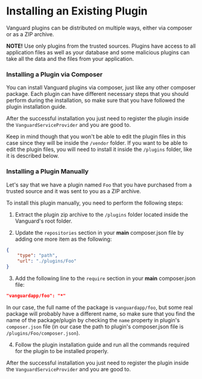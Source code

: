 # Installing an Existing Plugin

Vanguard plugins can be distributed on multiple ways, either via composer or 
as a ZIP archive. 

**NOTE!** Use only plugins from the trusted sources. Plugins have access to 
all application files as well as your database and some malicious plugins can 
take all the data and the files from your application.

### Installing a Plugin via Composer

You can install Vanguard plugins via composer, just like any other composer package. 
Each plugin can have different necessary steps that you should perform during the 
installation, so make sure that you have followed the plugin installation guide.

After the successful installation you just need to register the plugin inside 
the `VanguardServiceProvider` and you are good to. 

Keep in mind though that you won't be able to edit the plugin files in this case 
since they will be inside the `/vendor` folder. If you want to be able to edit the 
plugin files, you will need to install it inside the `/plugins` folder, like it is 
described below.

### Installing a Plugin Manually

Let's say that we have a plugin named `Foo` that you have purchased from a trusted 
source and it was sent to you as a ZIP archive.

To install this plugin manually, you need to perform the following steps:

1) Extract the plugin zip archive to the `/plugins` folder located inside the 
Vanguard's root folder.

2) Update the `repositories` section in your **main** composer.json file by 
adding one more item as the following:

```json
{
    "type": "path",
    "url": "./plugins/Foo"
}
```


3) Add the following line to the `require` section in your **main** composer.json file:

```json
"vanguardapp/foo": "*"
```

In our case, the full name of the package is `vanguardapp/foo`, but some real 
package will probably have a different name, so make sure that you find the 
name of the package/plugin by checking the `name` property in plugin's `composer.json` 
file (in our case the path to plugin's composer.json file 
is `/plugins/Foo/composer.json`).


4) Follow the plugin installation guide and run all the commands required for 
the plugin to be installed properly.

After the successful installation you just need to register the plugin inside 
the `VanguardServiceProvider` and you are good to.
